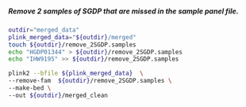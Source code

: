 ##### Remove 2 samples of SGDP that are missed in the sample panel file.

```bash
outdir="merged_data"
plink_merged_data="${outdir}/merged"
touch ${outdir}/remove_2SGDP.samples
echo "HGDP01344" > ${outdir}/remove_2SGDP.samples
echo "IHW9195" >> ${outdir}/remove_2SGDP.samples

plink2 --bfile ${plink_merged_data}  \
--remove-fam  ${outdir}/remove_2SGDP.samples \
--make-bed \
--out ${outdir}/merged_clean
```